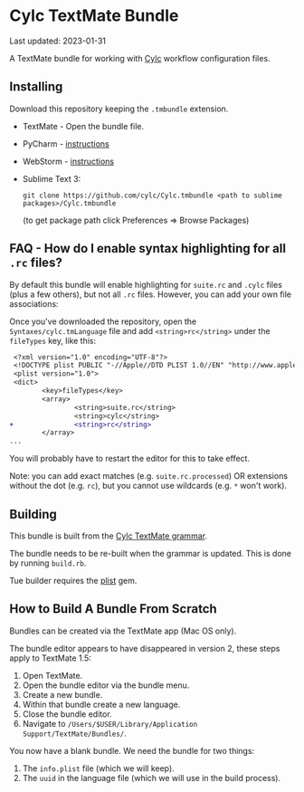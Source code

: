 # Cylc TextMate Bundle

Last updated: <span actions:bind='update-date'>2023-01-31</span>

A TextMate bundle for working with [Cylc](http://www.cylc.org) workflow
configuration files.

## Installing

Download this repository keeping the `.tmbundle` extension.

* TextMate - Open the bundle file.
* PyCharm - [instructions](https://www.jetbrains.com/help/pycharm/tutorial-using-textmate-bundles.html)
* WebStorm - [instructions](https://www.jetbrains.com/help/webstorm/tutorial-using-textmate-bundles.html)
* Sublime Text 3:

    ``git clone https://github.com/cylc/Cylc.tmbundle <path to sublime packages>/Cylc.tmbundle``

   (to get package path click Preferences => Browse Packages)

## FAQ - How do I enable syntax highlighting for all `.rc` files?

By default this bundle will enable highlighting for `suite.rc` and `.cylc` files (plus a few others), but not all `.rc` files. However, you can add your own file associations:

Once you've downloaded the repository, open the `Syntaxes/cylc.tmLanguage` file and add `<string>rc</string>` under the `fileTypes` key, like this:
```diff
 <?xml version="1.0" encoding="UTF-8"?>
 <!DOCTYPE plist PUBLIC "-//Apple//DTD PLIST 1.0//EN" "http://www.apple.com/DTDs/PropertyList-1.0.dtd">
 <plist version="1.0">
 <dict>
        <key>fileTypes</key>
        <array>
                <string>suite.rc</string>
                <string>cylc</string>
+               <string>rc</string>
        </array>
...
```
You will probably have to restart the editor for this to take effect.

Note: you can add exact matches (e.g. `suite.rc.processed`) OR extensions without the dot (e.g. `rc`), but you cannot use wildcards (e.g. `*` won't work).

## Building

This bundle is built from the
[Cylc TextMate grammar](https://github.com/cylc/cylc-textmate-grammar).

The bundle needs to be re-built when the grammar is updated. This is done by
running `build.rb`.

Tue builder requires the
[plist](https://rubygems.org/gems/plist/versions/3.5.0) gem.

## How to Build A Bundle From Scratch

Bundles can be created via the TextMate app (Mac OS only).

The bundle editor appears to have disappeared in version 2, these steps apply
to TextMate 1.5:

1. Open TextMate.
1. Open the bundle editor via the bundle menu.
1. Create a new bundle.
1. Within that bundle create a new language.
1. Close the bundle editor.
1. Navigate to `/Users/$USER/Library/Application Support/TextMate/Bundles/`.

You now have a blank bundle. We need the bundle for two things:

1. The `info.plist` file (which we will keep).
1. The `uuid` in the language file (which we will use in the build process).
